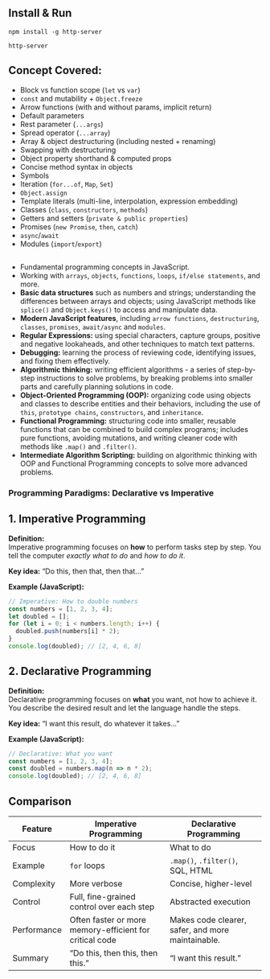## Install & Run
`npm install -g http-server`

`http-server`

## Concept Covered:

- Block vs function scope (`let` vs `var`)
- `const` and mutability + `Object.freeze`
- Arrow functions (with and without params, implicit return)
- Default parameters
- Rest parameter (`...args`)
- Spread operator (`...array`)
- Array & object destructuring (including nested + renaming)
- Swapping with destructuring
- Object property shorthand & computed props
- Concise method syntax in objects
- Symbols
- Iteration (`for...of`, `Map`, `Set`)
- `Object.assign`
- Template literals (multi-line, interpolation, expression embedding)
- Classes (`class`, `constructors`, `methods`)
- Getters and setters (`private & public properties`)
- Promises (`new Promise`, `then`, `catch`)
- `async`/`await`
- Modules (`import`/`export`)

## 
- Fundamental programming concepts in JavaScript.
- Working with `arrays`, `objects`, `functions`, `loops`, `if/else statements`, and more.
- **Basic data structures** such as numbers and strings; understanding the differences between arrays and objects; using JavaScript methods like `splice()` and `Object.keys()` to access and manipulate data.
- **Modern JavaScript features**, including `arrow functions`, `destructuring`, `classes`, `promises`, `await/async` and `modules`.
- **Regular Expressions:** using special characters, capture groups, positive and negative lookaheads, and other techniques to match text patterns.
- **Debugging:** learning the process of reviewing code, identifying issues, and fixing them effectively.
- **Algorithmic thinking:** writing efficient algorithms - a series of step-by-step instructions to solve problems, by breaking problems into smaller parts and carefully planning solutions in code.
- **Object-Oriented Programming (OOP):** organizing code using objects and classes to describe entities and their behaviors, including the use of `this`, `prototype chains`, `constructors`, and `inheritance`.
- **Functional Programming:** structuring code into smaller, reusable functions that can be combined to build complex programs; includes pure functions, avoiding mutations, and writing cleaner code with methods like `.map()` and `.filter()`.
- **Intermediate Algorithm Scripting:** building on algorithmic thinking with OOP and Functional Programming concepts to solve more advanced problems.

### Programming Paradigms: Declarative vs Imperative

## 1. Imperative Programming

**Definition:**  
Imperative programming focuses on **how** to perform tasks step by step. You tell the computer *exactly what to do* and *how to do it*.  

**Key idea:** “Do this, then that, then that…”

**Example (JavaScript):**

```javascript
// Imperative: How to double numbers
const numbers = [1, 2, 3, 4];
let doubled = [];
for (let i = 0; i < numbers.length; i++) {
  doubled.push(numbers[i] * 2);
}
console.log(doubled); // [2, 4, 6, 8]
```

## 2. Declarative Programming

**Definition:**  
Declarative programming focuses on **what** you want, not how to achieve it. You describe the desired result and let the language handle the steps.

**Key idea:** “I want this result, do whatever it takes…”

**Example (JavaScript):**

```javascript
// Declarative: What you want
const numbers = [1, 2, 3, 4];
const doubled = numbers.map(n => n * 2);
console.log(doubled); // [2, 4, 6, 8]
```

## Comparison 

| Feature    | Imperative Programming  | Declarative Programming          |
| ---------- | ------------ | -------------------------------- |
| Focus      | How to do it | What to do                       |
| Example    | `for` loops  | `.map()`, `.filter()`, SQL, HTML |
| Complexity | More verbose | Concise, higher-level            |
| Control    | Full, fine-grained control over each step | Abstracted execution             |
| Performance| Often faster or more memory-efficient for critical code | Makes code clearer, safer, and more maintainable. |
| Summary    | “Do this, then this, then this.” | “I want this result.” |

